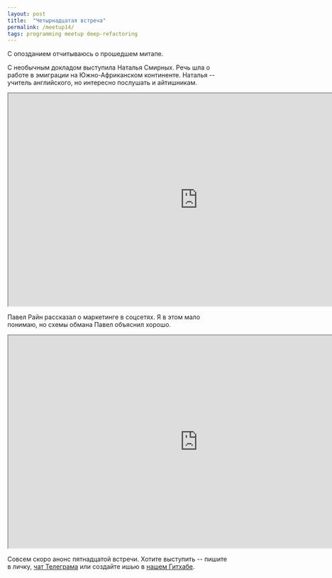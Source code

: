 ```yaml
---
layout: post
title:  "Четырнадцатая встреча"
permalink: /meetup14/
tags: programming meetup deep-refactoring
---
```


[url-telegram]: https://telegram.me/deeprefactoring
[url-github]: https://github.com/deeprefactoring/deeprefactoring.github.io/issues

С опозданием отчитываюсь о прошедшем митапе.

С необычным докладом выступила Наталья Смирных. Речь шла о работе в эмиграции на
Южно-Африканском континенте. Наталья -- учитель английского, но интересно
послушать и айтишникам.

<iframe width="854" height="480" src="https://www.youtube.com/embed/o5XzUX_vRe8" allowfullscreen></iframe>

Павел Райн рассказал о маркетинге в соцсетях. Я в этом мало понимаю, но схемы
обмана Павел объяснил хорошо.

<iframe width="854" height="480" src="https://www.youtube.com/embed/43VUpOqx5zA" allowfullscreen></iframe>

Совсем скоро анонс пятнадцатой встречи. Хотите выступить -- пишите в личку,
[чат Телеграма][url-telegram] или создайте ишью в [нашем Гитхабе][url-github].
